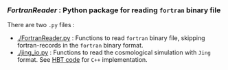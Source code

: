 ### *FortranReader* : Python package for reading `fortran` binary file

There are two `.py` files :
* [./FortranReader.py](./FortranReader.py) : Functions to read `fortran` binary file, skipping fortran-records in the `fortran` binary format.
* [./jing_io.py](./jing_io.py) : Functions to read the cosmological simulation with `Jing` format. See [HBT code](https://github.com/Kambrian/HBTplus/tree/Hydro/src/io/jing) for `C++` implementation.

